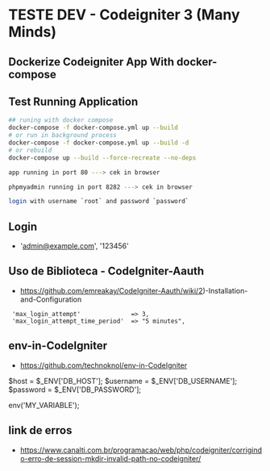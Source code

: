 # TESTE DEV - Codeigniter 3 (Many Minds)

## Dockerize Codeigniter App With docker-compose

## Test Running Application

```sh
## runing with docker compose
docker-compose -f docker-compose.yml up --build
# or run in background process 
docker-compose -f docker-compose.yml up --build -d
# or rebuild
docker-compose up --build --force-recreate --no-deps
```
```sh
app running in port 80 ---> cek in browser
```
```sh
phpmyadmin running in port 8282 ---> cek in browser
```
```sh
login with username `root` and password `password`
```
## Login
- 'admin@example.com', '123456'
## Uso de Biblioteca -  CodeIgniter-Aauth

- https://github.com/emreakay/CodeIgniter-Aauth/wiki/2)-Installation-and-Configuration

```
 'max_login_attempt'              => 3,
 'max_login_attempt_time_period'  => "5 minutes",
```

## env-in-CodeIgniter
- https://github.com/technoknol/env-in-CodeIgniter

$host = $_ENV['DB_HOST'];
$username = $_ENV['DB_USERNAME'];
$password = $_ENV['DB_PASSWORD'];

env('MY_VARIABLE');

## link de erros
- https://www.canalti.com.br/programacao/web/php/codeigniter/corrigindo-erro-de-session-mkdir-invalid-path-no-codeigniter/

